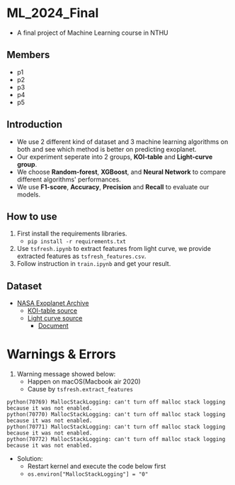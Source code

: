 # ML_2024_Final
- A final project of Machine Learning course in NTHU

## **Members**
- p1
- p2
- p3
- p4
- p5

## **Introduction**
- We use 2 different kind of dataset and 3 machine learning algorithms on both and see which method is better on predicting exoplanet. 
- Our experiment seperate into 2 groups, **KOI-table** and **Light-curve group**.
- We choose **Random-forest**, **XGBoost**, and **Neural Network** to compare different algorithms' performances.
- We use **F1-score**, **Accuracy**, **Precision** and **Recall** to evaluate our models.

## **How to use**
1. First install the requirements libraries.
    - `pip install -r requirements.txt`
2. Use `tsfresh.ipynb` to extract features from light curve, we provide extracted features as `tsfresh_features.csv`.
3. Follow instruction in `train.ipynb` and get your result.

## **Dataset**
- [NASA Exoplanet Archive](https://exoplanetarchive.ipac.caltech.edu/index.html)
    - [KOI-table source](https://exoplanetarchive.ipac.caltech.edu/cgi-bin/TblView/nph-tblView?app=ExoTbls&config=q1_q17_dr25_sup_koi)
    - [Light curve source](https://exoplanetarchive.ipac.caltech.edu/docs/Kepler_KOI_docs.html)
        - [Document](https://exoplanetarchive.ipac.caltech.edu/docs/KSCI-19113-001.pdf)
    


# **Warnings & Errors**
1. Warning message showed below:
    - Happen on macOS(Macbook air 2020)
    - Cause by `tsfresh.extract_features`
```
python(70769) MallocStackLogging: can't turn off malloc stack logging because it was not enabled.
python(70770) MallocStackLogging: can't turn off malloc stack logging because it was not enabled.
python(70771) MallocStackLogging: can't turn off malloc stack logging because it was not enabled.
python(70772) MallocStackLogging: can't turn off malloc stack logging because it was not enabled.
```
- Solution:
    - Restart kernel and execute the code below first
    - `os.environ["MallocStackLogging"] = "0"`

